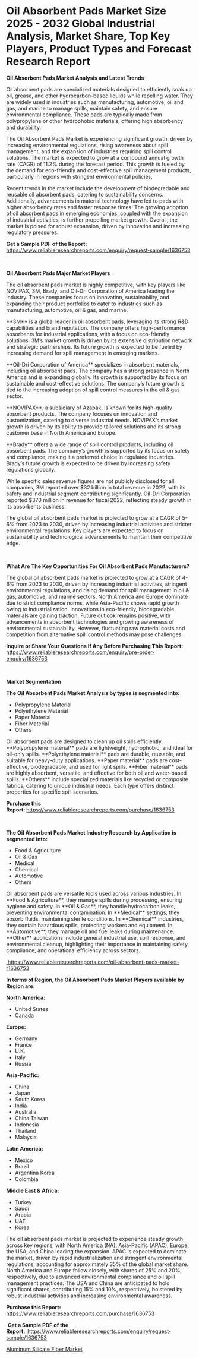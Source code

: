 <p><h1>Oil Absorbent Pads Market Size 2025 - 2032 Global Industrial Analysis, Market Share, Top Key Players, Product Types and Forecast Research Report</h1></p><p><strong>Oil Absorbent Pads Market Analysis and Latest Trends</strong></p>
<p><p>Oil absorbent pads are specialized materials designed to efficiently soak up oil, grease, and other hydrocarbon-based liquids while repelling water. They are widely used in industries such as manufacturing, automotive, oil and gas, and marine to manage spills, maintain safety, and ensure environmental compliance. These pads are typically made from polypropylene or other hydrophobic materials, offering high absorbency and durability.</p><p>The Oil Absorbent Pads Market is experiencing significant growth, driven by increasing environmental regulations, rising awareness about spill management, and the expansion of industries requiring spill control solutions. The market is expected to grow at a compound annual growth rate (CAGR) of 11.2% during the forecast period. This growth is fueled by the demand for eco-friendly and cost-effective spill management products, particularly in regions with stringent environmental policies.</p><p>Recent trends in the market include the development of biodegradable and reusable oil absorbent pads, catering to sustainability concerns. Additionally, advancements in material technology have led to pads with higher absorbency rates and faster response times. The growing adoption of oil absorbent pads in emerging economies, coupled with the expansion of industrial activities, is further propelling market growth. Overall, the market is poised for robust expansion, driven by innovation and increasing regulatory pressures.</p></p>
<p><strong>Get a Sample PDF of the Report:&nbsp;</strong> <a href="https://www.reliableresearchreports.com/enquiry/request-sample/1636753?utm_campaign=2179&utm_medium=2&utm_source=Github&utm_content=ia&utm_term=25012025&utm_id=oil-absorbent-pads">https://www.reliableresearchreports.com/enquiry/request-sample/1636753</a></p>
<p>&nbsp;</p>
<p><strong>Oil Absorbent Pads Major Market Players</strong></p>
<p><p>The oil absorbent pads market is highly competitive, with key players like NOVIPAX, 3M, Brady, and Oil-Dri Corporation of America leading the industry. These companies focus on innovation, sustainability, and expanding their product portfolios to cater to industries such as manufacturing, automotive, oil & gas, and marine.</p><p>**3M** is a global leader in oil absorbent pads, leveraging its strong R&D capabilities and brand reputation. The company offers high-performance absorbents for industrial applications, with a focus on eco-friendly solutions. 3M’s market growth is driven by its extensive distribution network and strategic partnerships. Its future growth is expected to be fueled by increasing demand for spill management in emerging markets.</p><p>**Oil-Dri Corporation of America** specializes in absorbent materials, including oil absorbent pads. The company has a strong presence in North America and is expanding globally. Its growth is supported by its focus on sustainable and cost-effective solutions. The company’s future growth is tied to the increasing adoption of spill control measures in the oil & gas sector.</p><p>**NOVIPAX**, a subsidiary of Azapak, is known for its high-quality absorbent products. The company focuses on innovation and customization, catering to diverse industrial needs. NOVIPAX’s market growth is driven by its ability to provide tailored solutions and its strong customer base in North America and Europe.</p><p>**Brady** offers a wide range of spill control products, including oil absorbent pads. The company’s growth is supported by its focus on safety and compliance, making it a preferred choice in regulated industries. Brady’s future growth is expected to be driven by increasing safety regulations globally.</p><p>While specific sales revenue figures are not publicly disclosed for all companies, 3M reported over $32 billion in total revenue in 2022, with its safety and industrial segment contributing significantly. Oil-Dri Corporation reported $370 million in revenue for fiscal 2022, reflecting steady growth in its absorbents business.</p><p>The global oil absorbent pads market is projected to grow at a CAGR of 5-6% from 2023 to 2030, driven by increasing industrial activities and stricter environmental regulations. Key players are expected to focus on sustainability and technological advancements to maintain their competitive edge.</p></p>
<p>&nbsp;</p>
<p><strong>What Are The Key Opportunities For Oil Absorbent Pads Manufacturers?</strong></p>
<p><p>The global oil absorbent pads market is projected to grow at a CAGR of 4-6% from 2023 to 2030, driven by increasing industrial activities, stringent environmental regulations, and rising demand for spill management in oil & gas, automotive, and marine sectors. North America and Europe dominate due to strict compliance norms, while Asia-Pacific shows rapid growth owing to industrialization. Innovations in eco-friendly, biodegradable materials are gaining traction. Future outlook remains positive, with advancements in absorbent technologies and growing awareness of environmental sustainability. However, fluctuating raw material costs and competition from alternative spill control methods may pose challenges.</p></p>
<p><strong>Inquire or Share Your Questions If Any Before Purchasing This Report:</strong> <a href="https://www.reliableresearchreports.com/enquiry/pre-order-enquiry/1636753?utm_campaign=2179&utm_medium=2&utm_source=Github&utm_content=ia&utm_term=25012025&utm_id=oil-absorbent-pads">https://www.reliableresearchreports.com/enquiry/pre-order-enquiry/1636753</a></p>
<p>&nbsp;</p>
<p><strong>Market Segmentation</strong></p>
<p><strong>The Oil Absorbent Pads Market Analysis by types is segmented into:</strong></p>
<p><ul><li>Polypropylene Material</li><li>Polyethylene Material</li><li>Paper Material</li><li>Fiber Material</li><li>Others</li></ul></p>
<p><p>Oil absorbent pads are designed to clean up oil spills efficiently. **Polypropylene material** pads are lightweight, hydrophobic, and ideal for oil-only spills. **Polyethylene material** pads are durable, reusable, and suitable for heavy-duty applications. **Paper material** pads are cost-effective, biodegradable, and used for light spills. **Fiber material** pads are highly absorbent, versatile, and effective for both oil and water-based spills. **Others** include specialized materials like recycled or composite fabrics, catering to unique industrial needs. Each type offers distinct properties for specific spill scenarios.</p></p>
<p><strong>Purchase this Report:&nbsp;</strong><a href="https://www.reliableresearchreports.com/purchase/1636753?utm_campaign=2179&utm_medium=2&utm_source=Github&utm_content=ia&utm_term=25012025&utm_id=oil-absorbent-pads">https://www.reliableresearchreports.com/purchase/1636753</a></p>
<p>&nbsp;</p>
<p><strong>The Oil Absorbent Pads Market Industry Research by Application is segmented into:</strong></p>
<p><ul><li>Food & Agriculture</li><li>Oil & Gas</li><li>Medical</li><li>Chemical</li><li>Automotive</li><li>Others</li></ul></p>
<p><p>Oil absorbent pads are versatile tools used across various industries. In **Food & Agriculture**, they manage spills during processing, ensuring hygiene and safety. In **Oil & Gas**, they handle hydrocarbon leaks, preventing environmental contamination. In **Medical** settings, they absorb fluids, maintaining sterile conditions. In **Chemical** industries, they contain hazardous spills, protecting workers and equipment. In **Automotive**, they manage oil and fuel leaks during maintenance. **Other** applications include general industrial use, spill response, and environmental cleanup, highlighting their importance in maintaining safety, compliance, and operational efficiency across sectors.</p></p>
<p><a href="https://www.reliableresearchreports.com/oil-absorbent-pads-market-r1636753?utm_campaign=2179&utm_medium=2&utm_source=Github&utm_content=ia&utm_term=25012025&utm_id=oil-absorbent-pads">&nbsp;https://www.reliableresearchreports.com/oil-absorbent-pads-market-r1636753</a></p>
<p><strong>In terms of Region, the Oil Absorbent Pads Market Players available by Region are:</strong></p>
<p>
    <p> <strong> North America: </strong>
        <ul>
            <li>United States</li>
            <li>Canada</li>
        </ul>
        </p> 
    <p> <strong> Europe: </strong>
        <ul>
            <li>Germany</li>
            <li>France</li>
            <li>U.K.</li>
            <li>Italy</li>
            <li>Russia</li>
        </ul>
        </p> 
    <p> <strong> Asia-Pacific: </strong>
        <ul>
            <li>China</li>
            <li>Japan</li>
            <li>South Korea</li>
            <li>India</li>
            <li>Australia</li>
            <li>China Taiwan</li>
            <li>Indonesia</li>
            <li>Thailand</li>
            <li>Malaysia</li>
        </ul>
        </p> 
    <p> <strong> Latin America: </strong>
        <ul>
            <li>Mexico</li>
            <li>Brazil</li>
            <li>Argentina Korea</li>
            <li>Colombia</li>
        </ul>
        </p> 
    <p> <strong> Middle East & Africa: </strong>
        <ul>
            <li>Turkey</li>
            <li>Saudi</li>
            <li>Arabia</li>
            <li>UAE</li>
            <li>Korea</li>
        </ul>
    </p>
    </p>
<p><p>The oil absorbent pads market is projected to experience steady growth across key regions, with North America (NA), Asia-Pacific (APAC), Europe, the USA, and China leading the expansion. APAC is expected to dominate the market, driven by rapid industrialization and stringent environmental regulations, accounting for approximately 35% of the global market share. North America and Europe follow closely, with shares of 25% and 20%, respectively, due to advanced environmental compliance and oil spill management practices. The USA and China are anticipated to hold significant shares, contributing 15% and 10%, respectively, bolstered by robust industrial activities and increasing environmental awareness.</p></p>
<p><strong>Purchase this Report: </strong><a href="https://www.reliableresearchreports.com/purchase/1636753?utm_campaign=2179&utm_medium=2&utm_source=Github&utm_content=ia&utm_term=25012025&utm_id=oil-absorbent-pads">https://www.reliableresearchreports.com/purchase/1636753</a></p>
<p>&nbsp;<strong>Get a Sample PDF of the Report:&nbsp;&nbsp;</strong><a href="https://www.reliableresearchreports.com/enquiry/request-sample/1636753?utm_campaign=2179&utm_medium=2&utm_source=Github&utm_content=ia&utm_term=25012025&utm_id=oil-absorbent-pads">https://www.reliableresearchreports.com/enquiry/request-sample/1636753</a></p>
<p><strong></strong></p>
<p><p><a href="https://github.com/JakirUddin651/Market-Research-Report-List-1/blob/main/aluminum-silicate-fiber-market.md?utm_campaign=2179&utm_medium=2&utm_source=Github&utm_content=ia&utm_term=25012025&utm_id=oil-absorbent-pads">Aluminum Silicate Fiber Market</a></p></p>